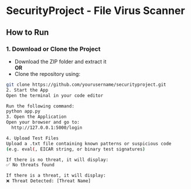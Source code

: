 

# SecurityProject - File Virus Scanner

## How to Run

### 1. Download or Clone the Project

- Download the ZIP folder and extract it  
  **OR**
- Clone the repository using:

```bash
git clone https://github.com/yourusername/securityproject.git
2. Start the App
Open the terminal in your code editor

Run the following command:
python app.py
3. Open the Application
Open your browser and go to:
  http://127.0.0.1:5000/login

4. Upload Test Files
Upload a .txt file containing known patterns or suspicious code
(e.g. eval(, EICAR string, or binary test signatures)

If there is no threat, it will display:
✅ No threats found

If there is a threat, it will display:
❌ Threat Detected: [Threat Name]
